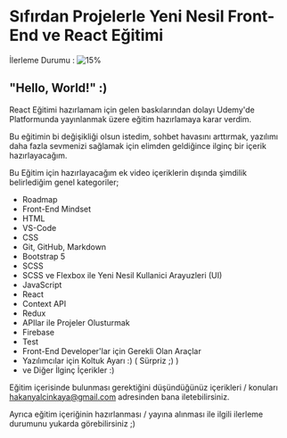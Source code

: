 # Sıfırdan Projelerle Yeni Nesil Front-End ve React Eğitimi

İlerleme Durumu : ![15%](https://progress-bar.dev/10)

## "Hello, World!" :)
React Eğitimi hazırlamam için gelen baskılarından dolayı Udemy'de Platformunda yayınlanmak üzere eğitim hazırlamaya karar verdim.

Bu eğitimin bi değişikliği olsun istedim, sohbet havasını arttırmak, yazılımı daha fazla sevmenizi sağlamak için elimden geldiğince ilginç bir içerik hazırlayacağım.

Bu Eğitim için hazırlayacağım ek video içeriklerin dışında şimdilik belirlediğim genel kategoriler;
- Roadmap
- Front-End Mindset
- HTML
- VS-Code
- CSS
- Git, GitHub, Markdown
- Bootstrap 5
- SCSS
- SCSS ve Flexbox ile Yeni Nesil Kullanici Arayuzleri (UI)
- JavaScript
- React
- Context API
- Redux
- APIlar ile Projeler Olusturmak
- Firebase
- Test
- Front-End Developer'lar için Gerekli Olan Araçlar
- Yazılımcılar için Koltuk Ayarı :) ( Sürpriz  ;) )
- ve Diğer İlginç İçerikler :)

Eğitim içerisinde bulunması gerektiğini düşündüğünüz içerikleri / konuları [hakanyalcinkaya@gmail.com](hakanyalcinkaya@gmail.com) adresinden bana iletebilirsiniz.

Ayrıca eğitim içeriğinin hazırlanması / yayına alınması ile ilgili ilerleme durumunu yukarda görebilirsiniz ;)
